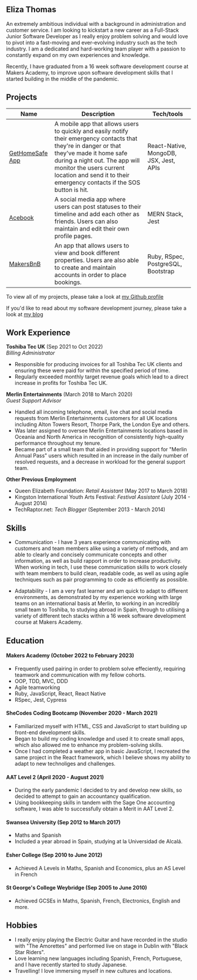 ## Eliza Thomas

An extremely ambitious individual with a background in administration and customer service. I am looking to kickstart a new career as a Full-Stack Junior Software Developer as I really enjoy problem solving and would love to pivot into a fast-moving and ever-evolving industry such as the tech industry. I am a dedicated and hard-working team player with a passion to constantly expand on my own experiences and knowledge.

Recently, I have graduated from a 16 week software development course at Makers Academy, to improve upon software development skills that I started building in the middle of the pandemic.

## Projects

| Name                         | Description       | Tech/tools        |
| ---------------------------- | ----------------- | ----------------- |
| [GetHomeSafe App](https://github.com/jillwones/GetHomeSafe) | A mobile app that allows users to quickly and easily notify their emergency contacts that they're in danger or that they've made it home safe during a night out. The app will monitor the users current location and send it to their emergency contacts if the SOS button is hit. | React-Native, MongoDB, JSX, Jest, APIs |
| [Acebook](https://github.com/elizamthomas1994/acebook-team-bonsai) | A social media app where users can post statuses to their timeline and add each other as friends. Users can also maintain and edit their own profile pages. | MERN Stack, Jest |
| [MakersBnB](https://github.com/haquema/makersbnb-ruby-seed) | An app that allows users to view and book different properties. Users are also able to create and maintain accounts in order to place bookings. | Ruby, RSpec, PostgreSQL, Bootstrap |

To view all of my projects, please take a look at [my Github profile](https://github.com/elizamthomas1994)

If you'd like to read about my software development journey, please take a look at [my blog](https://medium.com/@elizamthomas1994/why-i-decided-to-pursue-becoming-a-software-developer-c82d2420715)

## Work Experience

**Toshiba Tec UK** (Sep 2021 to Oct 2022)  
_Billing Administrator_

- Responsible for producing invoices for all Toshiba Tec UK clients and ensuring these were paid for within the specified period of time.
- Regularly exceeded monthly target revenue goals which lead to a direct increase in profits for Toshiba Tec UK.

**Merlin Entertainments** (March 2018 to March 2020)  
_Guest Support Advisor_

- Handled all incoming telephone, email, live chat and social media requests from Merlin Entertainments customers for all UK locations including Alton Towers Resort, Thorpe Park, the London Eye and others.
- Was later assigned to oversee Merlin Entertainments locations based in Oceania and North America in recognition of consistently high-quality performance throughout my tenure.
- Became part of a small team that aided in providing support for "Merlin Annual Pass" users which resulted in an increase in the daily number of resolved requests, and a decrease in workload for the general support team.

**Other Previous Employment**
- Queen Elizabeth Foundation: _Retail Assistant_ (May 2017 to March 2018)
- Kingston International Youth Arts Festival: _Festival Assistant_ (July 2014 - August 2014)
- TechRaptor.net: _Tech Blogger_ (September 2013 - March 2014)

## Skills

- Communication - I have 3 years experience communicating with customers and team members alike using a variety of methods, and am able to clearly and concisely communicate concepts and other information, as well as build rapport in order to increase productivity. When working in tech, I use these communication skills to work closely with team members to build clean, readable code, as well as using agile techniques such as pair programming to code as efficiently as possible.

- Adaptability - I am a very fast learner and am quick to adapt to different environments, as demonstrated by my experience working with large teams on an international basis at Merlin, to working in an incredibly small team to Toshiba, to studying abroad in Spain, through to utilising a variety of different tech stacks within a 16 week software development course at Makers Academy. 

## Education

#### Makers Academy (October 2022 to February 2023)
- Frequently used pairing in order to problem solve effeciently, requiring teamwork and communication with my fellow cohorts.
- OOP, TDD, MVC, DDD
- Agile teamworking
- Ruby, JavaScript, React, React Native
- RSpec, Jest, Cypress

#### SheCodes Coding Bootcamp (November 2020 - March 2021)
- Familiarized myself with HTML, CSS and JavaScript to start building up front-end development skills.
- Began to build my coding knowledge and used it to create small apps, which also allowed me to enhance my problem-solving skills.
- Once I had completed a weather app in basic JavaScript, I recreated the same project in the React framework, which I believe shows my ability to adapt to new technoliges and challenges.

#### AAT Level 2 (April 2020 - August 2021)
- During the early pandemic I decided to try and develop new skills, so decided to attempt to gain an accountancy qualification.
- Using bookkeeping skills in tandem with the Sage One accounting software, I was able to successfully obtain a Merit in AAT Level 2.

#### Swansea University (Sep 2012 to March 2017)
- Maths and Spanish
- Included a year abroad in Spain, studying at la Universidad de Alcalá.

#### Esher College (Sep 2010 to June 2012)
- Achieved A Levels in Maths, Spanish and Economics, plus an AS Level in French

#### St George's College Weybridge (Sep 2005 to June 2010)
- Achieved GCSEs in Maths, Spanish, French, Electronics, English and more.

## Hobbies
- I really enjoy playing the Electric Guitar and have recorded in the studio with "The Amorettes" and performed live on stage in Dublin with "Black Star Riders".
- Love learning new languages including Spanish, French, Portuguese, and I have recently started to study Japanese.
- Travelling! I love immersing myself in new cultures and locations.
